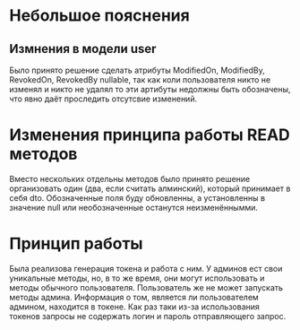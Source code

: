 # Небольшое пояснения

## Измнения в модели user
Было принято решение сделать атрибуты ModifiedOn, ModifiedBy, RevokedOn, RevokedBy nullable, так как коли пользователя никто не изменял и никто не удалял то эти артибуты недолжны быть обозначены, что явно даёт проследить отсутсвие изменений.

# Изменения принципа работы READ методов
Вместо нескольких отдельны методов было принято решение организовать один (два, если считать алминский), который принимает в себя dto. Обозначенные поля буду обновленны, а установленны в значение null или необозначенные останутся неизменённымми.

# Принцип работы
Была реализова генерация токена и работа с ним. У админов ест свои уникальные методы, но, в то же время, они могут использовать и методы обычного пользователя. Пользователь же не может запускать методы админа. Информация о том, является ли пользователем админом, находится в токене. Как раз таки из-за использования токенов запросы не содержать логин и пароль отправляющего запрос.
